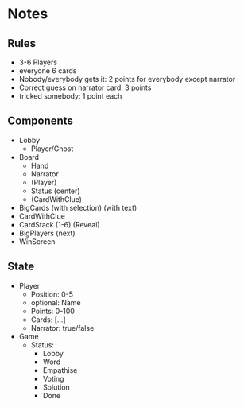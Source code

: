 # Notes
## Rules
- 3-6 Players
- everyone 6 cards
- Nobody/everybody gets it: 2 points for everybody except narrator
- Correct guess on narrator card: 3 points
- tricked somebody: 1 point each
## Components 
- Lobby
    - Player/Ghost
- Board
    - Hand
    - Narrator
    - (Player)
    - Status (center)
    - (CardWithClue)
- BigCards (with selection) (with text)
- CardWithClue
- CardStack (1-6) (Reveal)
- BigPlayers (next)
- WinScreen
## State
- Player
    - Position: 0-5
    - optional: Name
    - Points: 0-100
    - Cards: [...]
    - Narrator: true/false
- Game
    - Status:
        - Lobby
        - Word
        - Empathise
        - Voting
        - Solution
        - Done
